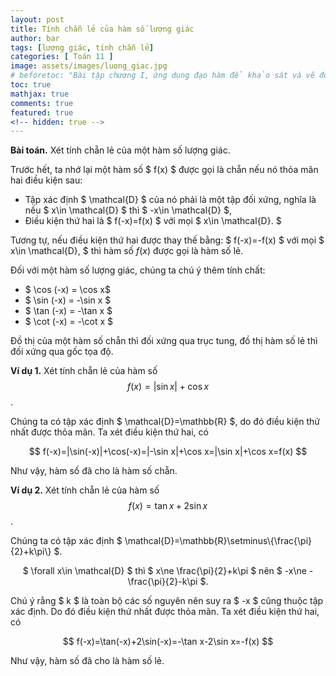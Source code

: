 ```yaml
---
layout: post
title: Tính chẵn lẻ của hàm số lượng giác
author: bar
tags: [lượng giác, tính chẵn lẻ]
categories: [ Toán 11 ]
image: assets/images/luong_giac.jpg
# beforetoc: "Bài tập chương I, ứng dụng đạo hàm để khảo sát và vẽ đồ thị hàm số."
toc: true
mathjax: true
comments: true
featured: true
<!-- hidden: true -->
---
```


**Bài toán.** Xét tính chẵn lẻ của một hàm số lượng giác.

Trước hết, ta nhớ lại một hàm số $ f(x) $ được gọi là chẵn nếu nó thỏa mãn hai điều kiện sau:
- Tập xác định $ \mathcal{D} $ của nó phải là một tập đối xứng, nghĩa là nếu $ x\in \mathcal{D} $ thì $ -x\in \mathcal{D} $,
- Điều kiện thứ hai là $ f(-x)=f(x) $ với mọi $ x\in \mathcal{D}. $

Tương tự, nếu điều kiện thứ hai được thay thế bằng: $ f(-x)=-f(x) $ với mọi $ x\in \mathcal{D}, $ thì hàm số $f(x)$ được gọi là hàm số lẻ.

Đối với một hàm số lượng giác, chúng ta chú ý thêm tính chất:
- $ \cos (-x) = \cos x$
- $ \sin (-x) = -\sin x $
- $ \tan (-x) = -\tan x $
- $ \cot (-x) = -\cot x $

Đồ thị của một hàm số chẵn thì đối xứng qua trục tung, đồ thị hàm số lẻ thì đối xứng qua gốc tọa độ.

**Ví dụ 1.** Xét tính chẵn lẻ của hàm số
$$ f(x)=|\sin x| + \cos x $$.

Chúng ta có tập xác định $ \mathcal{D}=\mathbb{R} $, do đó điều kiện thứ nhất được thỏa mãn. Ta xét điều kiện thứ hai, có
<p align="center"> $$ f(-x)=|\sin(-x)|+\cos(-x)=|-\sin x|+\cos x=|\sin x|+\cos x=f(x) $$</p>
Như vậy, hàm số đã cho là hàm số chẵn.


**Ví dụ 2.** Xét tính chẵn lẻ của hàm số
$$ f(x)=\tan x + 2\sin x $$.

Chúng ta có tập xác định $ \mathcal{D}=\mathbb{R}\setminus\\{\frac{\pi}{2}+k\pi\\} $.
<p align="center"> $ \forall x\in \mathcal{D} $ thì $ x\ne \frac{\pi}{2}+k\pi $ nên $ -x\ne -\frac{\pi}{2}-k\pi $.</p>
Chú ý rằng $ k $ là toàn bộ các số nguyên nên suy ra $ -x $ cũng thuộc tập xác định. Do đó điều kiện thứ nhất được thỏa mãn. Ta xét điều kiện thứ hai, có
<p align="center"> $$ f(-x)=\tan(-x)+2\sin(-x)=-\tan x-2\sin x=-f(x) $$</p>
Như vậy, hàm số đã cho là hàm số lẻ.